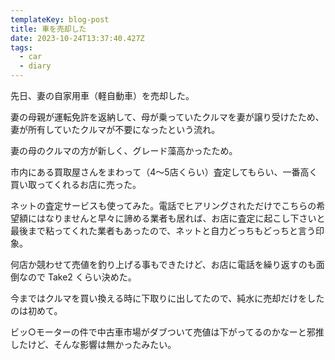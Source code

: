 ```yaml
---
templateKey: blog-post
title: 車を売却した
date: 2023-10-24T13:37:40.427Z
tags:
  - car
  - diary
---
```


先日、妻の自家用車（軽自動車）を売却した。

妻の母親が運転免許を返納して、母が乗っていたクルマを妻が譲り受けたため、妻が所有していたクルマが不要になったという流れ。

妻の母のクルマの方が新しく、グレード藻高かったため。

市内にある買取屋さんをまわって（4～5店くらい）査定してもらい、一番高く買い取ってくれるお店に売った。

ネットの査定サービスも使ってみた。電話でヒアリングされただけでこちらの希望額にはなりませんと早々に諦める業者も居れば、お店に査定に起こし下さいと最後まで粘ってくれた業者もあったので、ネットと自力どっちもどっちと言う印象。

何店か競わせて売値を釣り上げる事もできたけど、お店に電話を繰り返すのも面倒なので Take2  くらい決めた。

今まではクルマを買い換える時に下取りに出してたので、純水に売却だけをしたのは初めて。

ビッ○モーターの件で中古車市場がダブついて売値は下がってるのかなーと邪推したけど、そんな影響は無かったみたい。